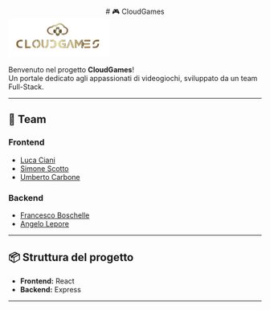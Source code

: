 
<div align="center">
# 🎮 CloudGames
</div>

</div>
  <img src="react/public/logo_navbar1.png" alt="CloudGames Logo" width="200"/>
</div>


Benvenuto nel progetto **CloudGames**!  
Un portale dedicato agli appassionati di videogiochi, sviluppato da un team Full-Stack.

---

## 🚀 Team

### Frontend
- [Luca Ciani](https://github.com/LucaCiani)
- [Simone Scotto](https://github.com/simone-scotto)
- [Umberto Carbone](https://github.com/UmbertoCarbone)

### Backend
- [Francesco Boschelle](https://github.com/francescoboschelle)
- [Angelo Lepore](https://github.com/angelo-lepore)

---

## 📦 Struttura del progetto

- **Frontend:** React
- **Backend:** Express

---


